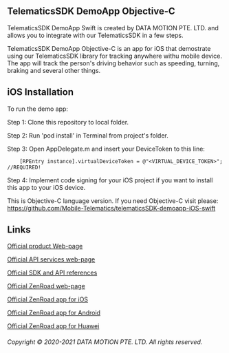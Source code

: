 ## TelematicsSDK DemoApp Objective-C

TelematicsSDK DemoApp Swift is created by DATA MOTION PTE. LTD. and allows you to integrate with our TelematicsSDK in a few steps.

TelematicsSDK DemoApp Objective-C is an app for iOS that demostrate using our TelematicsSDK library for tracking anywhere withu mobile device. The app will track the person's driving behavior such as speeding, turning, braking and several other things.

## iOS Installation
To run the demo app:

Step 1: Clone this repository to local folder.

Step 2: Run 'pod install' in Terminal from project's folder.

Step 3: Open AppDelegate.m and insert your DeviceToken to this line:

        [RPEntry instance].virtualDeviceToken = @"<VIRTUAL_DEVICE_TOKEN>"; //REQUIRED!
        
Step 4: Implement code signing for your iOS project if you want to install this app to your iOS device.

This is Objective-C language version. If you need Objective-C visit please: https://github.com/Mobile-Telematics/telematicsSDK-demoapp-iOS-swift

## Links

[Official product Web-page](https://telematicssdk.com/)

[Official API services web-page](https://www.telematicssdk.com/api-services/)

[Official SDK and API references](https://www.telematicssdk.com/api-services/)

[Official ZenRoad web-page](https://www.telematicssdk.com/telematics-app/)

[Official ZenRoad app for iOS](https://apps.apple.com/jo/app/zenroad/id1563218393)

[Official ZenRoad app for Android](https://play.google.com/store/apps/details?id=com.telematicssdk.zenroad&hl=en&gl=US)

[Official ZenRoad app for Huawei](https://appgallery.huawei.com/#/app/C104163115)

###### Copyright © 2020-2021 DATA MOTION PTE. LTD. All rights reserved.
